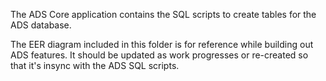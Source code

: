 The ADS Core application contains the SQL scripts to create tables for the ADS database.

The EER diagram included in this folder is for reference while building out ADS features. It should be updated as work progresses or re-created so that it's insync with the ADS SQL scripts.